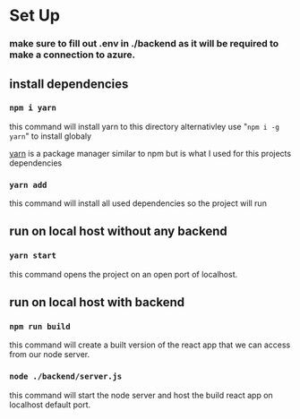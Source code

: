# Set Up

### make sure to fill out .env in ./backend as it will be required to make a connection to azure.

## install dependencies

### `npm i yarn`

this command will install yarn to this directory alternativley use "`npm i -g yarn`" to install globaly

<a href="https://yarnpkg.com/">yarn</a> is a package manager similar to npm but is what I used for this projects dependencies

### `yarn add`

this command will install all used dependencies so the project will run

## run on local host without any backend

### `yarn start`

this command opens the project on an open port of localhost.


## run on local host with backend

### `npm run build`
this command will create a built version of the react app that we can access from our node server.

### `node ./backend/server.js`
this command will start the node server and host the build react app on localhost default port.